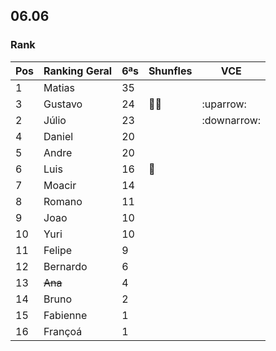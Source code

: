 
## 06.06

### Rank

| Pos | Ranking Geral | 6ªs | Shunfles                              | VCE         |
|-----|---------------|-----|---------------------------------------|-------------|
| 1   | Matias        | 35  |                                       |             |
| 3   | Gustavo       | 24  |:basketball::basketball:               |:uparrow:    |
| 2   | Júlio         | 23  |                                       |:downarrow:  |
| 4   | Daniel        | 20  |                                       |             |
| 5   | Andre         | 20  |                                       |             |
| 6   | Luis          | 16  |:basketball:                           |             |
| 7   | Moacir        | 14  |                                       |             |
| 8   | Romano        | 11  |                                       |             |
| 9   | Joao          | 10  |                                       |             |
| 10  | Yuri          | 10  |                                       |             |
| 11  | Felipe        | 9   |                                       |             |
| 12  | Bernardo      | 6   |                                       |             |
| 13  | ~~Ana~~       | 4   |                                       |             |
| 14  | Bruno         | 2   |                                       |             |
| 15  | Fabienne      | 1   |                                       |             |
| 16  | Françoá       | 1   |                                       |             | 